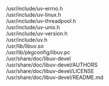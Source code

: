 /usr/include/uv-errno.h  
/usr/include/uv-linux.h  
/usr/include/uv-threadpool.h  
/usr/include/uv-unix.h  
/usr/include/uv-version.h  
/usr/include/uv.h  
/usr/lib/libuv.so  
/usr/lib/pkgconfig/libuv.pc  
/usr/share/doc/libuv-devel  
/usr/share/doc/libuv-devel/AUTHORS  
/usr/share/doc/libuv-devel/LICENSE  
/usr/share/doc/libuv-devel/README.md  

